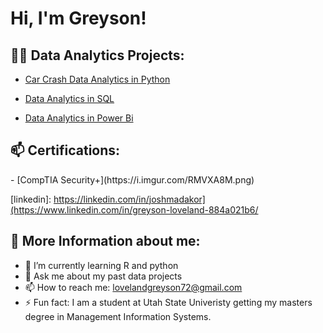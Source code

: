 <h1>Hi, I'm Greyson!</h1>

<h2>👨‍💻 Data Analytics Projects:</h2>

- [Car Crash Data Analytics in Python](https://github.com/greysonloveland/Car-Crash-Data-Analytics-in-Python/tree/main)

- [Data Analytics in SQL](https://github.com/greysonloveland)

- [Data Analytics in Power Bi](https://github.com/greysonloveland)

<h2>📫 Certifications:</h2>
- [CompTIA Security+](https://i.imgur.com/RMVXA8M.png)


[linkedin]: https://linkedin.com/in/joshmadakor](https://www.linkedin.com/in/greyson-loveland-884a021b6/


<h2>💬 More Information about me:</h2>

- 🌱 I’m currently learning R and python
- 💬 Ask me about my past data projects
- 📫 How to reach me: lovelandgreyson72@gmail.com
- ⚡ Fun fact: I am a student at Utah State Univeristy getting my masters degree in Management Information Systems.
